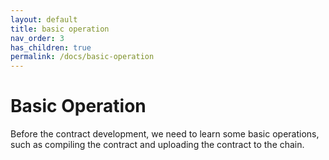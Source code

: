```yaml
---
layout: default
title: basic operation
nav_order: 3
has_children: true
permalink: /docs/basic-operation
---
```


# Basic Operation

Before the contract development, we need to learn some basic operations, such as compiling the contract and uploading the contract to the chain.

<!-- 
To make it as easy as possible to write documentation in plain Markdown, most UI components are styled using default Markdown elements with few additional CSS classes needed.
{: .fs-6 .fw-300 } -->
